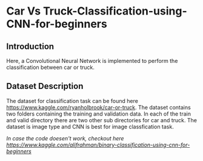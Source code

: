 # Car Vs Truck-Classification-using-CNN-for-beginners

## Introduction
Here, a Convolutional Neural Network is implemented to perform the classification between car or truck.

## Dataset Description
The dataset for classification task can be found here https://www.kaggle.com/ryanholbrook/car-or-truck. The dataset contains two folders containing the training and validation data. In each of the train and valid directory there are two other sub directories for car and truck. The dataset is image type and CNN is best for image classfication task.

*In case the code doesen't work, checkout here https://www.kaggle.com/alifrahman/binary-classification-using-cnn-for-beginners*
